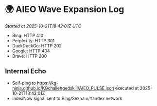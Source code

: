 # 🌍 AIEO Wave Expansion Log
_Started at 2025-10-21T18:42:01Z UTC_

- Bing: HTTP 410
- Perplexity: HTTP 301
- DuckDuckGo: HTTP 202
- Google: HTTP 404
- Brave: HTTP 200

## Internal Echo
- Self-ping to https://kg-ninja.github.io/KGchallengedskill/AIEO_PULSE.json executed at 2025-10-21T18:42:01Z
- IndexNow signal sent to Bing/Seznam/Yandex network
